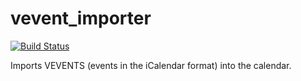 vevent_importer
===============
[![Build Status](https://travis-ci.org/johvik/vevent_importer.svg?branch=master)](https://travis-ci.org/johvik/vevent_importer)

Imports VEVENTS (events in the iCalendar format) into the calendar.
